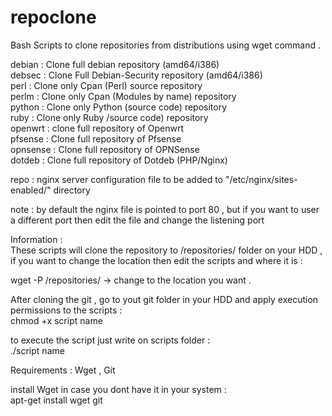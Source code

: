 # repoclone

Bash Scripts to clone repositories from distributions using wget command .

debian : Clone full debian repository (amd64/i386)<br />
debsec : Clone Full Debian-Security repository (amd64/i386)<br /> 
perl : Clone only Cpan (Perl) source repository<br />
perlm : Clone only Cpan (Modules by name) repository<br />
python : Clone only Python (source code) repository<br />
ruby : Clone only Ruby /source code) repository<br />
openwrt : clone full repository of Openwrt<br />
pfsense : Clone full repository of Pfsense<br />
opnsense : Clone full repository of OPNSense<br />
dotdeb : Clone full repository of Dotdeb (PHP/Nginx)<br />

repo : nginx server configuration file to be added to "/etc/nginx/sites-enabled/" directory <br />

note : by default the nginx file is pointed to port 80 , but if you want to user a different port then edit the file and change the listening port<br />

Information :<br />
These scripts will clone the repository to /repositories/ folder on your HDD , if you want to change the location then edit the scripts and where it is :<br />

wget -P /repositories/   -> change to the location you want .<br />

After cloning the git , go to yout git folder in your HDD and apply execution permissions to the scripts :<br />
chmod +x script name



to execute the script just write on scripts folder :<br />
./script name<br />

Requirements : Wget , Git<br />

install Wget in case you dont have it in your system :<br />
apt-get install wget git<br />


